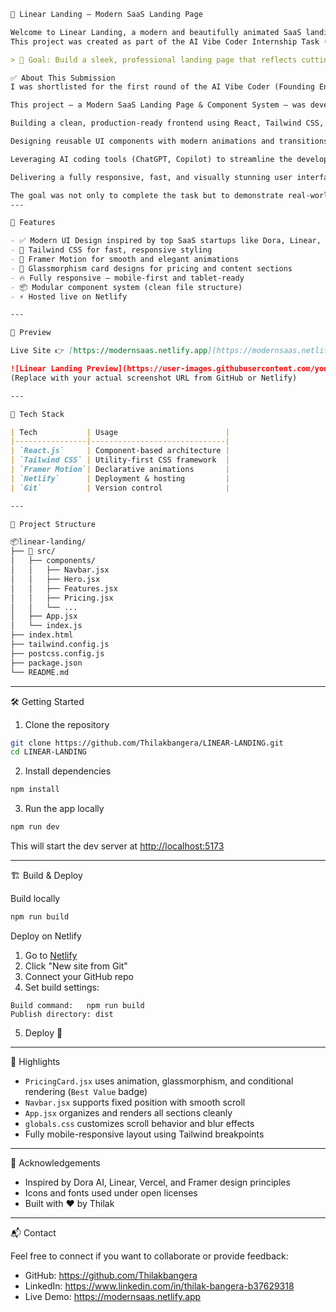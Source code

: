 ```markdown
🚀 Linear Landing – Modern SaaS Landing Page

Welcome to Linear Landing, a modern and beautifully animated SaaS landing page built with React, Tailwind CSS, Framer Motion, and deployed on Netlify.  
This project was created as part of the AI Vibe Coder Internship Task (Task B) by ADmyBRAND.

> 🎯 Goal: Build a sleek, professional landing page that reflects cutting-edge design and user-first experience.

✅ About This Submission
I was shortlisted for the first round of the AI Vibe Coder (Founding Engineer) Internship at ADmyBRAND, and successfully moved forward to submit the task as part of the evaluation process.

This project — a Modern SaaS Landing Page & Component System — was developed in response to Task B, focusing on:

Building a clean, production-ready frontend using React, Tailwind CSS, and Framer Motion

Designing reusable UI components with modern animations and transitions

Leveraging AI coding tools (ChatGPT, Copilot) to streamline the development process

Delivering a fully responsive, fast, and visually stunning user interface

The goal was not only to complete the task but to demonstrate real-world frontend engineering capabilities, speed of development using AI assistance, and an eye for user experience — all of which are critical in a fast-moving startup environment.
---

🌟 Features

- ✅ Modern UI Design inspired by top SaaS startups like Dora, Linear, and Vercel
- 🎨 Tailwind CSS for fast, responsive styling
- 🎥 Framer Motion for smooth and elegant animations
- 🧊 Glassmorphism card designs for pricing and content sections
- 🔥 Fully responsive – mobile-first and tablet-ready
- 📦 Modular component system (clean file structure)
- ⚡ Hosted live on Netlify

---

📸 Preview

Live Site 👉 [https://modernsaas.netlify.app](https://modernsaas.netlify.app)

![Linear Landing Preview](https://user-images.githubusercontent.com/your-screenshot.png)  
(Replace with your actual screenshot URL from GitHub or Netlify)

---

🧩 Tech Stack

| Tech           | Usage                        |
|----------------|------------------------------|
| `React.js`     | Component-based architecture |
| `Tailwind CSS` | Utility-first CSS framework  |
| `Framer Motion`| Declarative animations       |
| `Netlify`      | Deployment & hosting         |
| `Git`          | Version control              |

---

📁 Project Structure

📦linear-landing/
├── 📁 src/
│   ├── components/
│   │   ├── Navbar.jsx
│   │   ├── Hero.jsx
│   │   ├── Features.jsx
│   │   ├── Pricing.jsx
│   │   └── ...
│   ├── App.jsx
│   └── index.js
├── index.html
├── tailwind.config.js
├── postcss.config.js
├── package.json
└── README.md

````

---

🛠️ Getting Started

1. Clone the repository

```bash
git clone https://github.com/Thilakbangera/LINEAR-LANDING.git
cd LINEAR-LANDING
````

2. Install dependencies

```bash
npm install
```

3. Run the app locally

```bash
npm run dev
```

This will start the dev server at [http://localhost:5173](http://localhost:5173)

---

🏗️ Build & Deploy

Build locally

```bash
npm run build
```

Deploy on Netlify

1. Go to [Netlify](https://www.netlify.com/)
2. Click "New site from Git"
3. Connect your GitHub repo
4. Set build settings:

```
Build command:   npm run build
Publish directory: dist
```

5. Deploy 🚀

---
📌 Highlights

* `PricingCard.jsx` uses animation, glassmorphism, and conditional rendering (`Best Value` badge)
* `Navbar.jsx` supports fixed position with smooth scroll
* `App.jsx` organizes and renders all sections cleanly
* `globals.css` customizes scroll behavior and blur effects
* Fully mobile-responsive layout using Tailwind breakpoints

---

🙌 Acknowledgements

* Inspired by Dora AI, Linear, Vercel, and Framer design principles
* Icons and fonts used under open licenses
* Built with ❤️ by Thilak

---

📬 Contact

Feel free to connect if you want to collaborate or provide feedback:

* GitHub: https://github.com/Thilakbangera
* LinkedIn: https://www.linkedin.com/in/thilak-bangera-b37629318
* Live Demo: https://modernsaas.netlify.app
